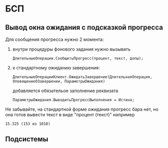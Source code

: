 # БСП
## Вывод окна ожидания с подсказкой прогресса
Для сообщения прогресса нужно 2 момента:
1. внутри процедуры фонового задания нужно вызывать
    ``` 1c
    ДлительныеОперации.СообщитьПрогресс(процент, текст, допы);
    ```
1. к стандартному ожиданию завершения:
    ``` 1c
	ДлительныеОперацииКлиент.ОжидатьЗавершение(ДлительнаяОперация, ОповещениеОЗавершении, ПараметрыОжидания)
    ```
    добавляется обязательое заполнение реквизата 

    ``` 1c
	ПараметрыОжидания.ВыводитьПрогрессВыполнения = Истина;
    ```

Не забывайте, на стандартной форме ожидания прогресс бара нет, но она готов вывести текст в виде "процент (текст)" например 
```
15.325 (153 из 1018)
```

## Подсистемы
